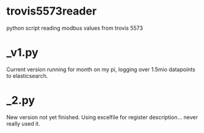 # trovis5573reader
python script reading modbus values from trovis 5573

# _v1.py
Current version running for month on my pi, logging over 1.5mio datapoints to elasticsearch.

# _2.py
New version not yet finished. Using excelfile for register description... never really used it.
